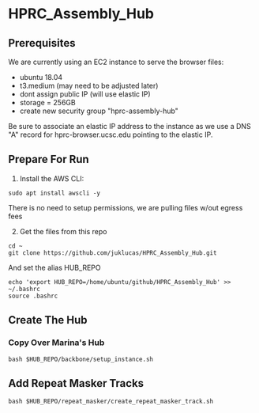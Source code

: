 # HPRC_Assembly_Hub

## Prerequisites

We are currently using an EC2 instance to serve the browser files:
- ubuntu 18.04
- t3.medium (may need to be adjusted later)
- dont assign public IP (will use elastic IP)
- storage = 256GB
- create new security group "hprc-assembly-hub"

Be sure to associate an elastic IP address to the instance as we use a DNS "A" record for hprc-browser.ucsc.edu pointing to the elastic IP.

## Prepare For Run
1. Install the AWS CLI:
```
sudo apt install awscli -y
```
There is no need to setup permissions, we are pulling files w/out egress fees

2. Get the files from this repo
```
cd ~
git clone https://github.com/juklucas/HPRC_Assembly_Hub.git
```
And set the alias HUB_REPO
```
echo 'export HUB_REPO=/home/ubuntu/github/HPRC_Assembly_Hub' >> ~/.bashrc 
source .bashrc
```

## Create The Hub

### Copy Over Marina's Hub
```
bash $HUB_REPO/backbone/setup_instance.sh
```
## Add Repeat Masker Tracks
```
bash $HUB_REPO/repeat_masker/create_repeat_masker_track.sh
```